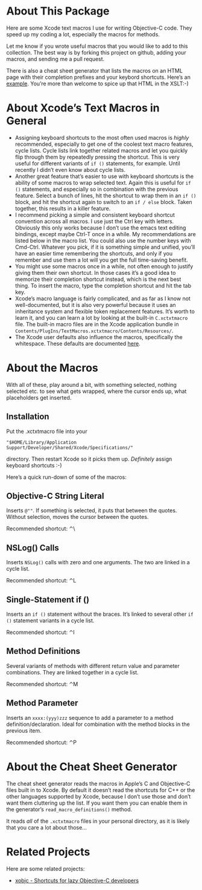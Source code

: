 About This Package
==================

Here are some Xcode text macros I use for writing Objective-C code.
They speed up my coding a lot, especially the macros for methods.

Let me know if you wrote useful macros that you would like to add
to this collection. The best way is by forking this project on github,
adding your macros, and sending me a pull request.

There is also a cheat sheet generator that lists the macros on an HTML
page with their completion prefixes and your keybord shortcuts.
Here’s an [example](http://www.entropy.ch/software/macosx/xcode-macro-cheat-sheet.html).
You’re more than welcome to spice up that HTML in the XSLT:-)


About Xcode’s Text Macros in General
====================================

* Assigning keyboard shortcuts to the most often used macros is *highly*
  recommended, especially to get one of the coolest text macro features,
  cycle lists. Cycle lists link together related macros and let you
  quickly flip through them by repeatedly pressing the shortcut. This
  is very useful for different variants of `if ()` statements, for example.
  Until recently I didn’t even know about cycle lists.
* Another great feature that’s easier to use with keyboard shortcuts is
  the ability of some macros to wrap selected text. Again this is useful
  for `if ()` statements, and especially so in combination with the previous
  feature. Select a bunch of lines, hit the shortcut to wrap them in an
  `if ()` block, and hit the shortcut again to switch to an `if / else` block.
  Taken together, this results in a killer feature.
* I recommend picking a simple and consistent keyboard shortcut convention
  across all macros. I use just the Ctrl key with letters. Obviously
  this only works because I don’t use the emacs text editing bindings,
  except maybe Ctrl-T once in a while. My recommendations are listed below
  in the macro list. You could also use the number keys with Cmd-Ctrl.
  Whatever you pick, if it is something simple and unified, you’ll have
  an easier time remembering the shortcuts, and only if you remember and
  use them a lot will you get the full time-saving benefit.
* You might use some macros once in a while, not often enough to justify
  giving them their own shortcut. In those cases it’s a good idea to
  memorize their completion shortcut instead, which is the next best thing.
  To insert the macro, type the completion shortcut and hit the tab key.
* Xcode’s macro language is fairly complicated, and as far as I know not
  well-documented, but it is also very powerful because it uses an inheritance
  system and flexible token replacement features. It’s worth to learn it,
  and you can learn a lot by looking at the built-in `C.xctxtmacro` file.
  The built-in macro files are in the Xcode application bundle in
  `Contents/PlugIns/TextMacros.xctxtmacro/Contents/Resources/`.
* The Xcode user defaults also influence the macros, specifically the whitespace.
  These defaults are documented [here](http://developer.apple.com/mac/library/documentation/DeveloperTools/Reference/XcodeUserDefaultRef/100-Xcode_User_Defaults/UserDefaultRef.html#//apple_ref/doc/uid/TP40005535-CH3-SW40).


About the Macros
================

With all of these, play around a bit, with something selected, nothing
selected etc. to see what gets wrapped, where the cursor ends up, what
placeholders get inserted.

Installation
------------

Put the .xctxtmacro file into your

    "$HOME/Library/Application Support/Developer/Shared/Xcode/Specifications/"

directory. Then restart Xcode so it picks them up. *Definitely* assign keyboard
shortcuts :-)

Here’s a quick run-down of some of the macros:

Objective-C String Literal
--------------------------

Inserts `@""`. If something is selected, it puts that between the quotes.
Without selection, moves the cursor between the quotes.

Recommended shortcut: ⌃\

NSLog() Calls
-------------

Inserts `NSLog()` calls with zero and one arguments. The two are linked
in a cycle list.

Recommended shortcut: ⌃L

Single-Statement if ()
----------------------

Inserts an `if ()` statement without the braces. It’s linked to several
other `if ()` statement variants in a cycle list.

Recommended shortcut: ⌃I

Method Definitions
------------------

Several variants of methods with different return value and parameter
combinations. They are linked together in a cycle list.

Recommended shortcut: ⌃M

Method Parameter
----------------

Inserts an `xxxx:(yyy)zzz` sequence to add a parameter to a method
definition/declaration. Ideal for combination with the method
blocks in the previous item.

Recommended shortcut: ⌃P


About the Cheat Sheet Generator
===============================

The cheat sheet generator reads the macros in Apple’s C and
Objective-C files built in to Xcode. By default it doesn’t
read the shortcuts for C++ or the other languages supported
by Xcode, because I don’t use those and don’t want them cluttering
up the list. If you want them you can enable them in the generator’s
`read_macro_definitions()` method.

It reads *all* of the `.xctxtmacro` files in your personal
directory, as it is likely that you care a lot about those...


Related Projects
================

Here are some related projects:

* [xobjc - Shortcuts for lazy Objective-C developers](http://github.com/holtwick/xobjc)
